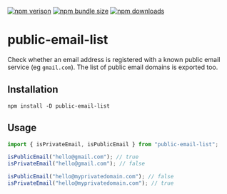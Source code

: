 [npm]: https://www.npmjs.com/package/public-email-list

[![npm verison](https://img.shields.io/npm/v/public-email-list)][npm]
[![npm bundle size](https://img.shields.io/bundlephobia/min/public-email-list)][npm]
[![npm downloads](https://img.shields.io/npm/dm/public-email-list)][npm]

# public-email-list

Check whether an email address is registered with a known public email service (eg `gmail.com`). The list of public email domains is exported too.


## Installation

```
npm install -D public-email-list
```

## Usage

```ts
import { isPrivateEmail, isPublicEmail } from "public-email-list";

isPublicEmail("hello@gmail.com"); // true
isPrivateEmail("hello@gmail.com"); // false

isPublicEmail("hello@myprivatedomain.com"); // false
isPrivateEmail("hello@myprivatedomain.com"); // true
```